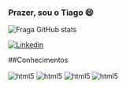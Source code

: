 ### Prazer, sou o Tiago 😄

![Fraga GitHub stats](https://github-readme-stats.vercel.app/api?username=tddomingues&show_icons=true&theme=dracula)

[![Linkedin](https://img.shields.io/badge/LinkedIn-0077B5?style=for-the-badge&logo=linkedin&logoColor=white)](https://www.linkedin.com/in/tiago-domingues-4089b5123/)

##Conhecimentos

<div style = "display: inline_block">
  <img align = "center" alt = "html5" src = "https://img.shields.io/badge/HTML5-E34F26?style=for-the-badge&logo=html5&logoColor=white">
  <img align = "center" alt = "html5" src = "https://img.shields.io/badge/CSS3-1572B6?style=for-the-badge&logo=css3&logoColor=white">
  <img align = "center" alt = "html5" src = "https://img.shields.io/badge/JavaScript-F7DF1E?style=for-the-badge&logo=javascript&logoColor=black">
  <img align = "center" alt = "html5" src = "https://img.shields.io/badge/Salesforce-00A1E0?style=for-the-badge&logo=Salesforce&logoColor=white">
</div>
